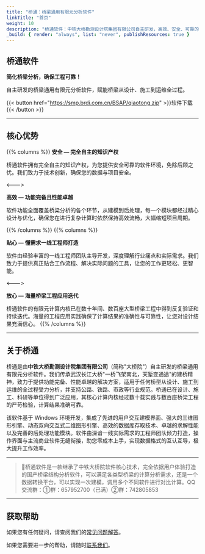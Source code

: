 ```yaml
---
title: "桥通：桥梁通用有限元分析软件"
linkTitle: "首页"
weight: 10
description: "桥通软件：中铁大桥勘测设计院集团有限公司自主研发，高效、安全、可靠的桥梁全生命周期受力分析解决方案。"
_build: { render: "always", list: "never", publishResources: true }
---
```


## 桥通软件

**简化桥梁分析，确保工程可靠！**

自主研发的桥梁通用有限元分析软件，赋能桥梁从设计、施工到运维全过程。

{{< button href="https://smp.brdi.com.cn/BSAP/qiaotong.zip" >}}软件下载{{< /button >}}

---

## 核心优势

{{% columns %}}
**安全 — 完全自主的知识产权**

桥通软件拥有完全自主的知识产权，为您提供安全可靠的软件环境，免除后顾之忧。我们致力于技术创新，确保您的数据与项目安全。

<--->

**高效 — 功能完备且性能卓越**

软件功能全面覆盖桥梁分析的各个环节，从建模到后处理，每一个模块都经过精心设计与优化，确保您在进行复杂计算时依然保持高效流畅，大幅缩短项目周期。

{{% /columns %}}
{{% columns %}}

**贴心 — 懂需求一线工程师打造**

软件由经验丰富的一线工程师团队主导开发，深度理解行业痛点和实际需求。我们致力于提供真正贴合工作流程、解决实际问题的工具，让您的工作更轻松、更智能。

<--->

**放心 — 海量桥梁工程应用迭代**

桥通软件的有限元计算内核已在数十年间、数百座大型桥梁工程中得到反复验证和持续迭代。海量的工程应用实践确保了计算结果的准确性与可靠性，让您对设计结果充满信心。
{{% /columns %}}

---

## 关于桥通

桥通是由**中铁大桥勘测设计院集团有限公司**（简称"大桥院"）自主研发的桥梁通用有限元分析软件。我们传承武汉长江大桥"一桥飞架南北，天堑变通途"的建桥精神，致力于提供功能完备、性能卓越的解决方案，适用于任何桥型从设计、施工到运维的全过程受力分析，并支持公路、铁路、市政等行业规范。桥通已在设计、施工、科研等单位得到广泛应用，其核心计算内核经过数十载实践与数百座桥梁工程的严苛检验，计算结果准确可靠。

该软件基于 Windows 环境开发，集成了先进的用户交互建模界面、强大的三维图形引擎、动态双向交互式二维图形引擎、高效的数据库存取技术、卓越的求解性能以及完善的后处理功能模块。软件由深谙一线实际需求的工程师团队倾力打造，操作界面与主流商业软件无缝衔接，助您零成本上手，实现数据格式的互认互导，极大提升工作效率。

---

> 🌉桥通软件是一款继承了中铁大桥院软件核心技术，完全依据用户体验打造的国产桥梁结构分析软件，可以满足各类型桥梁的计算分析需求，还是一个数据转换平台，可以实现一次建模，调用多个不同软件进行对比计算。QQ交流群：①群：657952700（已满）②群：742805853

---

## 获取帮助

如果您有任何疑问，请查阅我们的[常见问题解答](docs/faq)。

如果您需要进一步的帮助，请随时[联系我们](docs/contact)。
